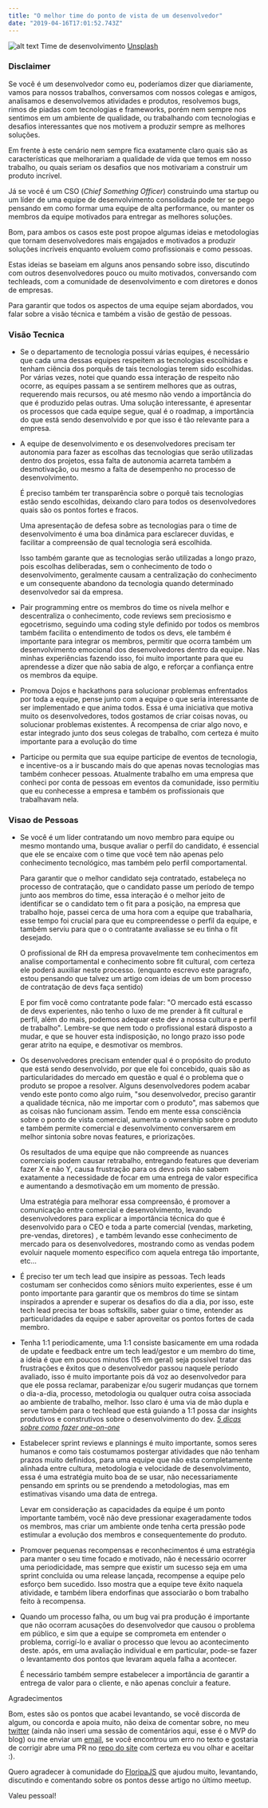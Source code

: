 ```yaml
---
title: "O melhor time do ponto de vista de um desenvolvedor"
date: "2019-04-16T17:01:52.743Z"
---
```


![alt text](https://images.unsplash.com/photo-1522071820081-009f0129c71c?ixlib=rb-1.2.1&auto=format&fit=crop&w=1650&q=80 "Time de desenvolvimento")
Time de desenvolvimento [Unsplash](https://unsplash.com/photos/QckxruozjRg)

### Disclaimer

Se você é um desenvolvedor como eu, poderíamos dizer que diariamente, vamos para nossos trabalhos, conversamos com nossos colegas e amigos, analisamos e desenvolvemos atividades e produtos, resolvemos bugs, rimos de piadas com tecnologias e frameworks, porém nem sempre nos sentimos em um ambiente de qualidade, ou trabalhando com tecnologias e desafios interessantes que nos motivem a produzir sempre as melhores soluções. 

Em frente à este cenário nem sempre fica exatamente claro quais são as características que melhorariam a qualidade de vida que temos em nosso trabalho, ou quais seriam os desafios que nos motivariam a construir um produto incrível. 

Já se você é um CSO (*Chief Something Officer*) construindo uma startup ou um líder de uma equipe de desenvolvimento consolidada pode ter se pego pensando em como formar uma equipe de alta performance, ou manter os membros da equipe motivados para entregar as melhores soluções.

Bom, para ambos os casos este post propoe algumas ideias e metodologias que tornam desenvolvedores mais engajados e motivados a produzir soluções incríveis enquanto evoluem como profissionais e como pessoas.

Estas ideias se baseiam em alguns anos pensando sobre isso, discutindo com outros desenvolvedores pouco ou muito motivados, conversando com techleads, com a comunidade de desenvolvimento e com diretores e donos de empresas.

Para garantir que todos os aspectos de uma equipe sejam abordados, vou falar sobre a visão técnica e também a visão de gestão de pessoas. 



### Visão Tecnica 

- Se o departamento de tecnologia possui várias equipes, é necessário que cada uma dessas equipes respeitem as tecnologias escolhidas e tenham ciência dos porquês de tais tecnologias terem sido escolhidas. Por várias vezes, notei que quando essa interação de respeito não ocorre, as equipes passam a se sentirem melhores que as outras, requerendo mais recursos, ou até mesmo não vendo a importância do que é produzido pelas outras. Uma solução interessante, é apresentar os processos que cada equipe segue, qual é o roadmap, a importância do que está sendo desenvolvido e por que isso é tão relevante para a empresa.
- A equipe de desenvolvimento e os desenvolvedores precisam ter autonomia para fazer as escolhas das tecnologias que serão utilizadas dentro dos projetos, essa falta de autonomia acarreta também a desmotivação, ou mesmo a falta de desempenho no processo de desenvolvimento.

    É preciso também ter transparência sobre o porquê tais tecnologias estão sendo escolhidas, deixando claro para todos os desenvolvedores quais são os pontos fortes e fracos. 

    Uma apresentação de defesa sobre as tecnologias para o time de desenvolvimento é uma boa dinâmica para esclarecer duvidas, e facilitar a compreensão de qual tecnologia será escolhida. 

    Isso também garante que as tecnologias serão utilizadas a longo prazo, pois escolhas deliberadas, sem o conhecimento de todo o desenvolvimento, geralmente causam a centralização do conhecimento e um consequente abandono da tecnologia quando determinado desenvolvedor sai da empresa.

- Pair programming entre os membros do time os nivela melhor e descentraliza o conhecimento, code reviews sem preciosismo e egocetrismo, seguindo uma coding style definido por todos os membros também facilita o entendimento de todos os devs, ele também é importante para integrar os membros, permitir que ocorra também um desenvolvimento emocional dos desenvolvedores dentro da equipe. Nas minhas experiências fazendo isso, foi muito importante para que eu aprendesse a dizer que não sabia de algo, e reforçar a confiança entre os membros da equipe.
- Promova Dojos e hackathons para solucionar problemas enfrentados por toda a equipe, pense junto com a equipe o que seria interessante de ser implementado e que anima todos. Essa é uma iniciativa que motiva muito os desenvolvedores, todos gostamos de criar coisas novas, ou solucionar problemas existentes. A recompensa de criar algo novo, e estar integrado junto dos seus colegas de trabalho, com certeza é muito importante para a evolução do time
- Participe ou permita que sua equipe participe de eventos de tecnologia, e incentive-os a ir buscando mais do que apenas novas tecnologias mas também conhecer pessoas. Atualmente trabalho em uma empresa que conheci por conta de pessoas em eventos da comunidade, isso permitiu que eu conhecesse a empresa e também os profissionais que trabalhavam nela.



### Visao de Pessoas

- Se você é um líder contratando um novo membro para equipe ou mesmo montando uma, busque avaliar o perfil do candidato, é essencial que ele se encaixe com o time que você tem não apenas pelo conhecimento tecnológico, mas também pelo perfil comportamental.

    Para garantir que o melhor candidato seja contratado, estabeleça no processo de contratação, que o candidato passe um período de tempo junto aos membros do time, essa interação é o melhor jeito de identificar se o candidato tem o fit para a posição, na empresa que trabalho hoje, passei cerca de uma hora com a equipe que trabalharia, esse tempo foi crucial para que eu compreendesse o perfil da equipe, e também serviu para que o o contratante avaliasse se eu tinha o fit desejado. 

    O profissional de RH da empresa provavelmente tem conhecimentos em analise comportamental e conhecimento sobre fit cultural, com certeza ele poderá auxiliar neste processo. (enquanto escrevo este paragrafo, estou pensando que talvez um artigo com ideias de um bom processo de contratação de devs faça sentido) 

    E por fim você como contratante pode falar: "O mercado está escasso de devs experientes, não tenho o luxo de me prender à fit cultural e perfil, além do mais, podemos adequar este dev a nossa cultura e perfil de trabalho". Lembre-se que nem todo o profissional estará disposto a mudar, e que se houver esta indisposição, no longo prazo isso pode gerar atrito na equipe, e desmotivar os membros. 

- Os desenvolvedores precisam entender qual é o propósito do produto que está sendo desenvolvido, por que ele foi concebido, quais são as particularidades do mercado em questão e qual é o problema que o produto se propoe a resolver. Alguns desenvolvedores podem acabar vendo este ponto como algo ruim, "sou desenvolvedor, preciso garantir a qualidade técnica, não me importar com o produto", mas sabemos que as coisas não funcionam assim. Tendo em mente essa consciência sobre o ponto de vista comercial, aumenta o ownership sobre o produto e também permite comercial e desenvolvimento conversarem em melhor sintonia sobre novas features, e priorizações.

    Os resultados de uma equipe que não compreende as nuances comerciais podem causar retrabalho, entregando features que deveriam fazer X e não Y, causa frustração para os devs pois não sabem exatamente a necessidade de focar em uma entrega de valor especifica e aumentando a desmotivação em um momento de pressão. 

    Uma estratégia para melhorar essa compreensão, é promover a comunicação entre comercial e desenvolvimento, levando desenvolvedores para explicar a importância técnica do que é desenvolvido para o CEO e toda a parte comercial (vendas, marketing, pre-vendas, diretores) , e também levando esse conhecimento de mercado para os desenvolvedores, mostrando como as vendas podem evoluir naquele momento especifico com aquela entrega tão importante, etc... 

- É preciso ter um tech lead que insipire as pessoas. Tech leads costumam ser conhecidos como sêniors muito experientes, esse é um ponto importante para garantir que os membros do time se sintam inspirados a aprender e superar os desafios do dia a dia, por isso, este tech lead precisa ter boas softskills, saber guiar o time, entender as particularidades da equipe e saber aproveitar os pontos fortes de cada membro.
- Tenha 1:1 periodicamente, uma 1:1 consiste basicamente em uma rodada de update e feedback entre um tech lead/gestor e um membro do time, a ideia é que em poucos minutos (15 em geral) seja possível tratar das frustrações e êxitos que o desenvolvedor passou naquele período avaliado, isso é muito importante pois dá voz ao desenvolvedor para que ele possa reclamar, parabenizar e/ou sugerir mudanças que tornem o dia-a-dia, processo, metodologia ou qualquer outra coisa associada ao ambiente de trabalho, melhor. Isso claro é uma via de mão dupla e serve também para o techlead que está guiando a 1:1 possa dar insights produtivos e construtivos sobre o desenvolvimento do dev. *[5 dicas sobre como fazer one-on-one]([https://www.appus.com/blog/gestao-de-pessoas/como-fazer-uma-one-on-one-produtiva/](https://www.appus.com/blog/gestao-de-pessoas/como-fazer-uma-one-on-one-produtiva/))*
- Estabelecer sprint reviews e plannings é muito importante, somos seres humanos e como tais costumamos postergar atividades que não tenham prazos muito definidos, para uma equipe que não esta completamente alinhada entre cultura, metodologia e velocidade de desenvolvimento, essa é uma estratégia muito boa de se usar, não necessariamente pensando em sprints ou se prendendo a metodologias, mas em estimativas visando uma data de entrega.

    Levar em consideração as capacidades da equipe é um ponto importante também, você não deve pressionar exageradamente todos os membros, mas criar um ambiente onde tenha certa pressão pode estimular a evolução dos membros e consequentemente do produto.

- Promover pequenas recompensas e reconhecimentos é uma estratégia para manter o seu time focado e motivado, não é necessário ocorrer uma periodicidade, mas sempre que existir um sucesso seja em uma sprint concluída ou uma release lançada, recompense a equipe pelo esforço bem sucedido. Isso mostra que a equipe teve êxito naquela atividade, e também libera endorfinas que associarão o bom trabalho feito à recompensa.
- Quando um processo falha, ou um bug vai pra produção é importante que não ocorram acusações do desenvolvedor que causou o problema em público, e sim que a equipe se comprometa em entender o problema, corrigí-lo e avaliar o processo que levou ao acontecimento deste. após, em uma avaliação individual e em particular, pode-se fazer o levantamento dos pontos que levaram aquela falha a acontecer.

    É necessário também sempre estabelecer a importância de garantir a entrega de valor para o cliente, e não apenas concluir a feature.

Agradecimentos 

Bom, estes são os pontos que acabei levantando, se você discorda de algum, ou concorda e apoia muito, não deixa de comentar sobre, no meu [twitter](https://twitter.com/welitondresende) (ainda não inseri uma sessão de comentários aqui, esse é o MVP do blog) ou me enviar um [email](mailto:welitonderesende@icloud.com), se você encontrou um erro no texto e gostaria de corrigir abre uma PR no [repo do site](https://github.com/welitonderesende/weliton.me) com certeza eu vou olhar e aceitar :).

Quero agradecer à comunidade do [FloripaJS](http://floripajs.org/) que ajudou muito, levantando, discutindo e comentando sobre os pontos desse artigo no último meetup.

Valeu pessoal!